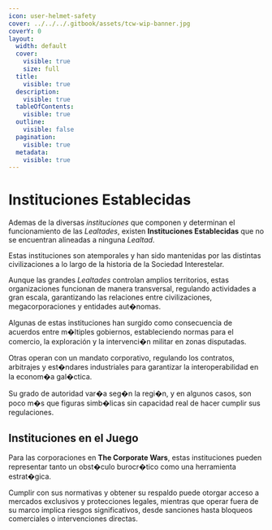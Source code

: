 ```yaml
---
icon: user-helmet-safety
cover: ../../../.gitbook/assets/tcw-wip-banner.jpg
coverY: 0
layout:
  width: default
  cover:
    visible: true
    size: full
  title:
    visible: true
  description:
    visible: true
  tableOfContents:
    visible: true
  outline:
    visible: false
  pagination:
    visible: true
  metadata:
    visible: true
---
```


# Instituciones Establecidas

Ademas de la diversas _instituciones_ que componen y determinan el funcionamiento de las _Lealtades_, existen **Instituciones Establecidas** que no se encuentran alineadas a ninguna _Lealtad_.

Estas instituciones son atemporales y han sido mantenidas por las distintas civilizaciones a lo largo de la historia de la Sociedad Interestelar.

Aunque las grandes _Lealtades_ controlan amplios territorios, estas organizaciones funcionan de manera transversal, regulando actividades a gran escala, garantizando las relaciones entre civilizaciones, megacorporaciones y entidades aut�nomas.

Algunas de estas instituciones han surgido como consecuencia de acuerdos entre m�ltiples gobiernos, estableciendo normas para el comercio, la exploración y la intervenci�n militar en zonas disputadas.

Otras operan con un mandato corporativo, regulando los contratos, arbitrajes y est�ndares industriales para garantizar la interoperabilidad en la econom�a gal�ctica.

Su grado de autoridad var�a seg�n la regi�n, y en algunos casos, son poco m�s que figuras simb�licas sin capacidad real de hacer cumplir sus regulaciones.

## Instituciones en el Juego

Para las corporaciones en **The Corporate Wars**, estas instituciones pueden representar tanto un obst�culo burocr�tico como una herramienta estrat�gica.

Cumplir con sus normativas y obtener su respaldo puede otorgar acceso a mercados exclusivos y protecciones legales, mientras que operar fuera de su marco implica riesgos significativos, desde sanciones hasta bloqueos comerciales o intervenciones directas.

